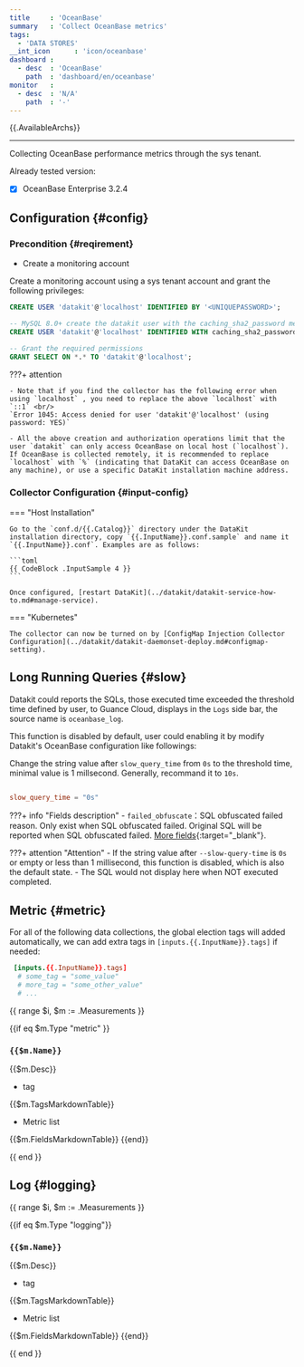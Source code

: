 ```yaml
---
title     : 'OceanBase'
summary   : 'Collect OceanBase metrics'
tags:
  - 'DATA STORES'
__int_icon      : 'icon/oceanbase'
dashboard :
  - desc  : 'OceanBase'
    path  : 'dashboard/en/oceanbase'
monitor   :
  - desc  : 'N/A'
    path  : '-'
---
```



{{.AvailableArchs}}

---

Collecting OceanBase performance metrics through the sys tenant.

Already tested version:

- [x] OceanBase Enterprise 3.2.4

## Configuration {#config}

### Precondition {#reqirement}

- Create a monitoring account

Create a monitoring account using a sys tenant account and grant the following privileges:

```sql
CREATE USER 'datakit'@'localhost' IDENTIFIED BY '<UNIQUEPASSWORD>';

-- MySQL 8.0+ create the datakit user with the caching_sha2_password method
CREATE USER 'datakit'@'localhost' IDENTIFIED WITH caching_sha2_password by '<UNIQUEPASSWORD>';

-- Grant the required permissions 
GRANT SELECT ON *.* TO 'datakit'@'localhost';
```

<!-- markdownlint-disable MD046 -->
???+ attention

    - Note that if you find the collector has the following error when using `localhost` , you need to replace the above `localhost` with `::1` <br/>
    `Error 1045: Access denied for user 'datakit'@'localhost' (using password: YES)`

    - All the above creation and authorization operations limit that the user `datakit` can only access OceanBase on local host (`localhost`). If OceanBase is collected remotely, it is recommended to replace `localhost` with `%` (indicating that DataKit can access OceanBase on any machine), or use a specific DataKit installation machine address.


### Collector Configuration {#input-config}

=== "Host Installation"

    Go to the `conf.d/{{.Catalog}}` directory under the DataKit installation directory, copy `{{.InputName}}.conf.sample` and name it `{{.InputName}}.conf`. Examples are as follows:
    
    ```toml
    {{ CodeBlock .InputSample 4 }}
    ```
    
    Once configured, [restart DataKit](../datakit/datakit-service-how-to.md#manage-service).

=== "Kubernetes"

    The collector can now be turned on by [ConfigMap Injection Collector Configuration](../datakit/datakit-daemonset-deploy.md#configmap-setting).

## Long Running Queries {#slow}

Datakit could reports the SQLs, those executed time exceeded the threshold time defined by user, to Guance Cloud, displays in the `Logs` side bar, the source name is `oceanbase_log`.

This function is disabled by default, user could enabling it by modify Datakit's OceanBase configuration like followings:

Change the string value after `slow_query_time` from `0s` to the threshold time, minimal value is 1 millsecond. Generally, recommand it to `10s`.

```conf

slow_query_time = "0s"

```

???+ info "Fields description"
    - `failed_obfuscate`：SQL obfuscated failed reason. Only exist when SQL obfuscated failed. Original SQL will be reported when SQL obfuscated failed.
    [More fields](https://www.oceanbase.com/docs/enterprise-oceanbase-database-cn-10000000000376688){:target="_blank"}.

???+ attention "Attention"
    - If the string value after `--slow-query-time` is `0s` or empty or less than 1 millisecond, this function is disabled, which is also the default state.
    - The SQL would not display here when NOT executed completed.

<!-- markdownlint-enable -->
## Metric {#metric}

For all of the following data collections, the global election tags will added automatically, we can add extra tags in `[inputs.{{.InputName}}.tags]` if needed:

``` toml
 [inputs.{{.InputName}}.tags]
  # some_tag = "some_value"
  # more_tag = "some_other_value"
  # ...
```

{{ range $i, $m := .Measurements }}

{{if eq $m.Type "metric" }}

### `{{$m.Name}}`

{{$m.Desc}}

- tag

{{$m.TagsMarkdownTable}}

- Metric list

{{$m.FieldsMarkdownTable}}
{{end}}

{{ end }}

## Log {#logging}

{{ range $i, $m := .Measurements }}

{{if eq $m.Type "logging"}}

### `{{$m.Name}}`

{{$m.Desc}}

- tag

{{$m.TagsMarkdownTable}}

- Metric list

{{$m.FieldsMarkdownTable}}
{{end}}

{{ end }}
